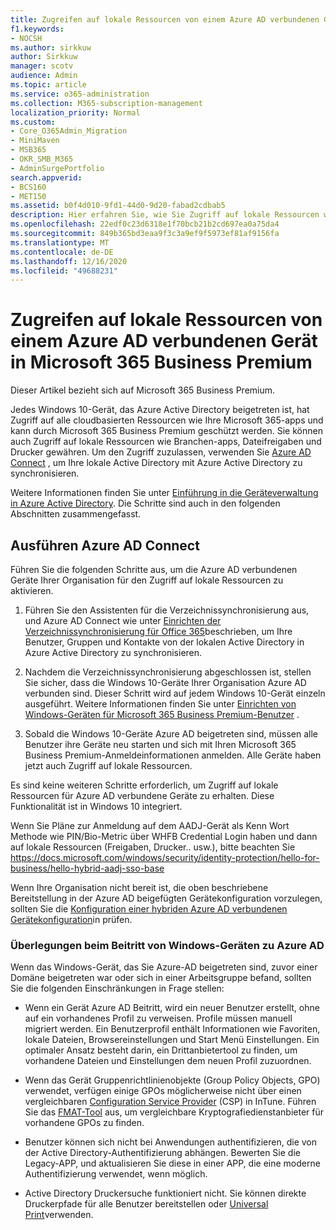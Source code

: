 ```yaml
---
title: Zugreifen auf lokale Ressourcen von einem Azure AD verbundenen Gerät in Microsoft 365 Business
f1.keywords:
- NOCSH
ms.author: sirkkuw
author: Sirkkuw
manager: scotv
audience: Admin
ms.topic: article
ms.service: o365-administration
ms.collection: M365-subscription-management
localization_priority: Normal
ms.custom:
- Core_O365Admin_Migration
- MiniMaven
- MSB365
- OKR_SMB_M365
- AdminSurgePortfolio
search.appverid:
- BCS160
- MET150
ms.assetid: b0f4d010-9fd1-44d0-9d20-fabad2cdbab5
description: Hier erfahren Sie, wie Sie Zugriff auf lokale Ressourcen wie Branchen-apps, Dateifreigaben und Drucker aus einem Azure-Active Directory, dem Windows 10-Gerät beigetreten ist.
ms.openlocfilehash: 22edf0c23d6318e1f70bcb21b2cd697ea0a75da4
ms.sourcegitcommit: 849b365bd3eaa9f3c3a9ef9f5973ef81af9156fa
ms.translationtype: MT
ms.contentlocale: de-DE
ms.lasthandoff: 12/16/2020
ms.locfileid: "49688231"
---
```

# <a name="access-on-premises-resources-from-an-azure-ad-joined-device-in-microsoft-365-business-premium"></a>Zugreifen auf lokale Ressourcen von einem Azure AD verbundenen Gerät in Microsoft 365 Business Premium

Dieser Artikel bezieht sich auf Microsoft 365 Business Premium.

Jedes Windows 10-Gerät, das Azure Active Directory beigetreten ist, hat Zugriff auf alle cloudbasierten Ressourcen wie Ihre Microsoft 365-apps und kann durch Microsoft 365 Business Premium geschützt werden. Sie können auch Zugriff auf lokale Ressourcen wie Branchen-apps, Dateifreigaben und Drucker gewähren. Um den Zugriff zuzulassen, verwenden Sie [Azure AD Connect](https://docs.microsoft.com/azure/active-directory/connect/active-directory-aadconnect) , um Ihre lokale Active Directory mit Azure Active Directory zu synchronisieren. 

Weitere Informationen finden Sie unter [Einführung in die Geräteverwaltung in Azure Active Directory](https://docs.microsoft.com/azure/active-directory/device-management-introduction).
Die Schritte sind auch in den folgenden Abschnitten zusammengefasst.
 
## <a name="run-azure-ad-connect"></a>Ausführen Azure AD Connect

Führen Sie die folgenden Schritte aus, um die Azure AD verbundenen Geräte Ihrer Organisation für den Zugriff auf lokale Ressourcen zu aktivieren.
  
1. Führen Sie den Assistenten für die Verzeichnissynchronisierung aus, und Azure AD Connect wie unter [Einrichten der Verzeichnissynchronisierung für Office 365](https://docs.microsoft.com/microsoft-365/enterprise/set-up-directory-synchronization)beschrieben, um Ihre Benutzer, Gruppen und Kontakte von der lokalen Active Directory in Azure Active Directory zu synchronisieren.
    
2. Nachdem die Verzeichnissynchronisierung abgeschlossen ist, stellen Sie sicher, dass die Windows 10-Geräte Ihrer Organisation Azure AD verbunden sind. Dieser Schritt wird auf jedem Windows 10-Gerät einzeln ausgeführt. Weitere Informationen finden Sie unter [Einrichten von Windows-Geräten für Microsoft 365 Business Premium-Benutzer](set-up-windows-devices.md) . 
    
3. Sobald die Windows 10-Geräte Azure AD beigetreten sind, müssen alle Benutzer ihre Geräte neu starten und sich mit Ihren Microsoft 365 Business Premium-Anmeldeinformationen anmelden. Alle Geräte haben jetzt auch Zugriff auf lokale Ressourcen.
    
Es sind keine weiteren Schritte erforderlich, um Zugriff auf lokale Ressourcen für Azure AD verbundene Geräte zu erhalten. Diese Funktionalität ist in Windows 10 integriert. 

Wenn Sie Pläne zur Anmeldung auf dem AADJ-Gerät als Kenn Wort Methode wie PIN/Bio-Metric über WHFB Credential Login haben und dann auf lokale Ressourcen (Freigaben, Drucker.. usw.), bitte beachten Sie https://docs.microsoft.com/windows/security/identity-protection/hello-for-business/hello-hybrid-aadj-sso-base
  
Wenn Ihre Organisation nicht bereit ist, die oben beschriebene Bereitstellung in der Azure AD beigefügten Gerätekonfiguration vorzulegen, sollten Sie die [Konfiguration einer hybriden Azure AD verbundenen Gerätekonfiguration](manage-windows-devices.md)in prüfen.
  
### <a name="considerations-when-you-join-windows-devices-to-azure-ad"></a>Überlegungen beim Beitritt von Windows-Geräten zu Azure AD

Wenn das Windows-Gerät, das Sie Azure-AD beigetreten sind, zuvor einer Domäne beigetreten war oder sich in einer Arbeitsgruppe befand, sollten Sie die folgenden Einschränkungen in Frage stellen:
  
- Wenn ein Gerät Azure AD Beitritt, wird ein neuer Benutzer erstellt, ohne auf ein vorhandenes Profil zu verweisen. Profile müssen manuell migriert werden. Ein Benutzerprofil enthält Informationen wie Favoriten, lokale Dateien, Browsereinstellungen und Start Menü Einstellungen. Ein optimaler Ansatz besteht darin, ein Drittanbietertool zu finden, um vorhandene Dateien und Einstellungen dem neuen Profil zuzuordnen.

- Wenn das Gerät Gruppenrichtlinienobjekte (Group Policy Objects, GPO) verwendet, verfügen einige GPOs möglicherweise nicht über einen vergleichbaren [Configuration Service Provider](https://docs.microsoft.com/windows/configuration/provisioning-packages/how-it-pros-can-use-configuration-service-providers) (CSP) in InTune. Führen Sie das [FMAT-Tool](https://www.microsoft.com/download/details.aspx?id=45520) aus, um vergleichbare Kryptografiedienstanbieter für vorhandene GPOs zu finden.

- Benutzer können sich nicht bei Anwendungen authentifizieren, die von der Active Directory-Authentifizierung abhängen. Bewerten Sie die Legacy-APP, und aktualisieren Sie diese in einer APP, die eine moderne Authentifizierung verwendet, wenn möglich.

- Active Directory Druckersuche funktioniert nicht. Sie können direkte Druckerpfade für alle Benutzer bereitstellen oder [Universal Print](https://aka.ms/UPDocs)verwenden.
